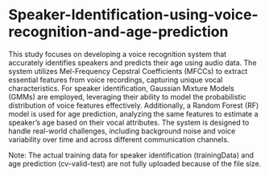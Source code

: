 # Speaker-Identification-using-voice-recognition-and-age-prediction

This study focuses on developing a voice recognition system that accurately identifies speakers and predicts their age using audio data. The system utilizes Mel-Frequency Cepstral Coefficients (MFCCs) to extract essential features from voice recordings, capturing unique vocal characteristics. For speaker identification, Gaussian Mixture Models (GMMs) are employed, leveraging their ability to model the probabilistic distribution of voice features effectively. Additionally, a Random Forest (RF) model is used for age prediction, analyzing the same features to estimate a speaker’s age based on their vocal attributes. The system is designed to handle real-world challenges, including background noise and voice variability over time and across different communication channels.

Note: The actual training data for speaker identification (trainingData) and age prediction (cv-valid-test) are not fully uploaded because of the file size.
